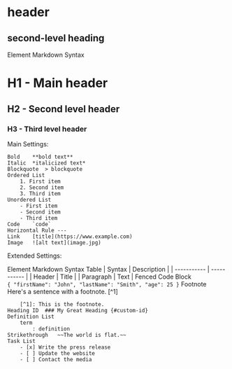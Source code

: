 # header
## second-level heading


Element	Markdown Syntax
# H1 - Main header
## H2 - Second level header
### H3 - Third level header

Main Settings:

    Bold	**bold text**
    Italic	*italicized text*
    Blockquote	> blockquote
    Ordered List	
        1. First item
        2. Second item
        3. Third item
    Unordered List	
        - First item
        - Second item
        - Third item
    Code	`code`
    Horizontal Rule	---
    Link	[title](https://www.example.com)
    Image	![alt text](image.jpg)

Extended Settings:

Element	Markdown Syntax
    Table	| Syntax | Description |
        | ----------- | ----------- |
        | Header | Title |
        | Paragraph | Text |
    Fenced Code Block	
        ```
            {
            "firstName": "John",
            "lastName": "Smith",
            "age": 25
            }
        ```
    Footnote	
        Here's a sentence with a footnote. [^1]

        [^1]: This is the footnote.
    Heading ID	### My Great Heading {#custom-id}
    Definition List	
        term
            : definition
    Strikethrough	~~The world is flat.~~
    Task List	
        - [x] Write the press release
        - [ ] Update the website
        - [ ] Contact the media